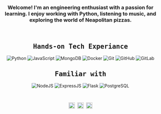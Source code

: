<!--👨‍💻💪🏼📚🌱👯🤔💬 📫😄⚡😉🔭-->

<div align="center"size='20px'><h3> Welcome!
 I'm an engineering enthusiast with a passion for learning.
 I enjoy working with Python, listening to music, and exploring the world of Neapolitan pizzas. <br> </h3>
</div>

<br>

<div align="center">
 <samp>
  <h2> Hands-on Tech Experiance </h2>
 </samp>

 ![Python](https://img.shields.io/badge/-Python-000?style=flat&logo=python)
 ![JavaScript](https://img.shields.io/badge/JavaScript-F7DF1E?style=flat&logo=javascript&logoColor=black)
 ![MongoDB](https://img.shields.io/badge/MongoDB-4EA94B?style=flat&logo=mongodb&logoColor=white)
 ![Docker](https://img.shields.io/badge/docker%20-%230db7ed.svg?&style=flat&logo=docker&logoColor=white)
 ![Git](https://img.shields.io/badge/git%20-%23F05033.svg?&style=flat&logo=git&logoColor=white)
 ![GitHub](https://img.shields.io/badge/-GitHub-181717?style=flat&logo=github)
 ![GitLab](https://img.shields.io/badge/-GitLab-181717?style=flat&logo=gitlab)

 <samp>
  <h2> Familiar with </h2>
 </samp>
 
 ![NodeJS](https://img.shields.io/badge/Node.js-43853D?style=flat&logo=node.js&logoColor=white)
 ![ExpressJS](https://img.shields.io/badge/Express.js-404D59?style=flat&logo=Express&logoColor=white)
 ![Flask](https://img.shields.io/badge/Flask-FEFEFE?style=flate&logo=flask&logoColor=black)
 ![PostgreSQL](https://img.shields.io/badge/-PostgreSQL-21759B?style=flat&logo=PostgreSQL&logoColor=white)
</div>

<br>

<p align="center"><samp>
    <a href="https://linkedin.com/in/yarivga" target="_blank"><img align="center" src="https://cdn.jsdelivr.net/npm/simple-icons@3.0.1/icons/linkedin.svg" alt="yarivga" height="20" width="20" /></a>
    <a href="https://stackoverflow.com/users/10566900/yariv-g" target="_blank"><img align="center" src="https://cdn.jsdelivr.net/npm/simple-icons@3.0.1/icons/stackoverflow.svg" alt="yariv1052" height="20" width="20" /></a>
    <a href="https://instagram.com/yariv1052" target="_blank"><img align="center" src="https://cdn.jsdelivr.net/npm/simple-icons@3.0.1/icons/instagram.svg" alt="yariv1052" height="20" width="20" /></a>
  </samp>
</p>

